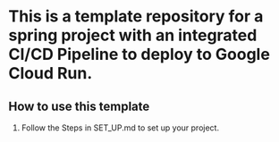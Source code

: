 # This is a template repository for a spring project with an integrated CI/CD Pipeline to deploy to Google Cloud Run.

## How to use this template

1. Follow the Steps in SET_UP.md to set up your project.